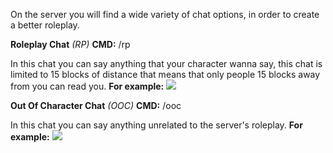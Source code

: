 On the server you will find a wide variety of chat options, in order to create a better roleplay.

**Roleplay Chat** _(RP)_
**CMD:** /rp

In this chat you can say anything that your character wanna say, this chat is limited to 15 blocks of distance that means that only people 15 blocks away from you can read you.
**For example:**
![](https://i.gyazo.com/20403c34b9f9476511ceca236913f1f3.png)

**Out Of Character Chat** _(OOC)_
**CMD:** /ooc

In this chat you can say anything unrelated to the server's roleplay.
**For example:**
![](https://i.gyazo.com/1b6126a98d417f8c43a1ea83a70fa60a.png)